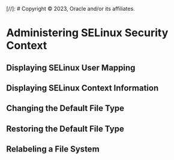 [//]: # Copyright © 2023, Oracle and/or its affiliates.

# Administering SELinux Security Context

## Displaying SELinux User Mapping

## Displaying SELinux Context Information

## Changing the Default File Type

## Restoring the Default File Type

## Relabeling a File System

